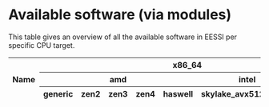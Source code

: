 # Available software (via modules)

This table gives an overview of all the available software in EESSI per specific CPU target.

<p id="time"></p>
<table id="overview_table" class="ui celled table" style="width:100%">
    <thead>
        <tr>
            <th rowspan="3">Name</th>
            <th colspan="7">x86_64</th>
            <th colspan="3">aarch64</th>
        </tr>
        </tr>
            <th colspan="1"></th>
            <th colspan="3">amd</th>
            <th colspan="3">intel</th>
            <th colspan="3"></th>
        </tr>
        <tr>
            <th colspan="1">generic</th>
            <th colspan="1">zen2</th>
            <th colspan="1">zen3</th>
            <th colspan="1">zen4</th>
            <th colspan="1">haswell</th>
            <th colspan="1">skylake_avx512</th>
            <th colspan="1">sapphirerapids</th>
            <th colspan="1">generic</th>
            <th colspan="1">neoverse_n1</th>
            <th colspan="1">neoverse_v1</th>
        </tr>
    </thead>
</table>
